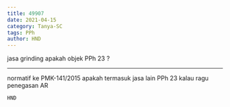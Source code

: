 ```yaml
---
title: 49907
date: 2021-04-15
category: Tanya-SC
tags: PPh
author: HND
---
```


jasa grinding apakah objek PPh 23 ?

---

normatif ke PMK-141/2015 apakah termasuk jasa lain PPh 23 kalau ragu penegasan AR

`HND`
